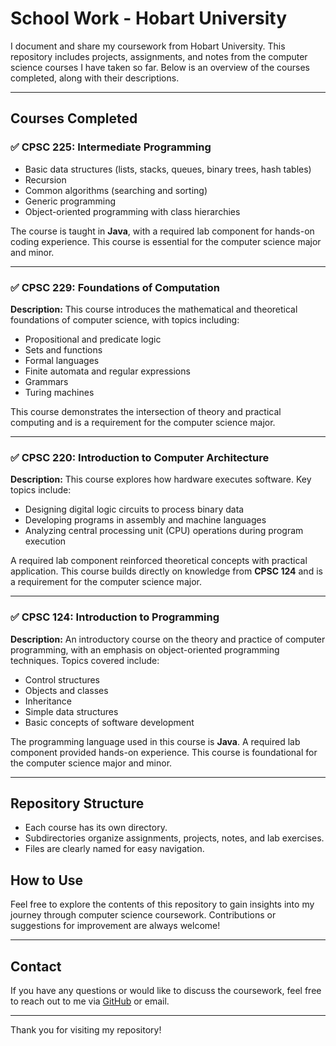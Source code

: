 # School Work - Hobart University

I document and share my coursework from Hobart University. 
This repository includes projects, assignments, and notes from the computer science courses I have taken so far. 
Below is an overview of the courses completed, along with their descriptions.

---

## Courses Completed

### ✅ CPSC 225: Intermediate Programming

- Basic data structures (lists, stacks, queues, binary trees, hash tables)
- Recursion
- Common algorithms (searching and sorting)
- Generic programming
- Object-oriented programming with class hierarchies

The course is taught in **Java**, with a required lab component for hands-on coding experience. This course is essential for the computer science major and minor.

---

### ✅ CPSC 229: Foundations of Computation
**Description:**
This course introduces the mathematical and theoretical foundations of computer science, with topics including:
- Propositional and predicate logic
- Sets and functions
- Formal languages
- Finite automata and regular expressions
- Grammars
- Turing machines

This course demonstrates the intersection of theory and practical computing and is a requirement for the computer science major. 

---

### ✅ CPSC 220: Introduction to Computer Architecture
**Description:**
This course explores how hardware executes software. Key topics include:
- Designing digital logic circuits to process binary data
- Developing programs in assembly and machine languages
- Analyzing central processing unit (CPU) operations during program execution

A required lab component reinforced theoretical concepts with practical application. This course builds directly on knowledge from **CPSC 124** and is a requirement for the computer science major.

---

### ✅ CPSC 124: Introduction to Programming
**Description:**
An introductory course on the theory and practice of computer programming, with an emphasis on object-oriented programming techniques. Topics covered include:
- Control structures
- Objects and classes
- Inheritance
- Simple data structures
- Basic concepts of software development

The programming language used in this course is **Java**. A required lab component provided hands-on experience. This course is foundational for the computer science major and minor.

---

## Repository Structure
- Each course has its own directory.
- Subdirectories organize assignments, projects, notes, and lab exercises.
- Files are clearly named for easy navigation.

## How to Use
Feel free to explore the contents of this repository to gain insights into my journey through computer science coursework. Contributions or suggestions for improvement are always welcome!

---

## Contact
If you have any questions or would like to discuss the coursework, feel free to reach out to me via [GitHub](https://github.com/your-username) or email.

---

Thank you for visiting my repository!

